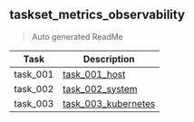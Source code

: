 ## taskset_metrics_observability

> Auto generated ReadMe

| Task     | Description                                                              |
|----------|--------------------------------------------------------------------------|
| task_001 | [task_001_host](taskset_metrics_observability/task_001_host)             |
| task_002 | [task_002_system](taskset_metrics_observability/task_002_system)         |
| task_003 | [task_003_kubernetes](taskset_metrics_observability/task_003_kubernetes) |

